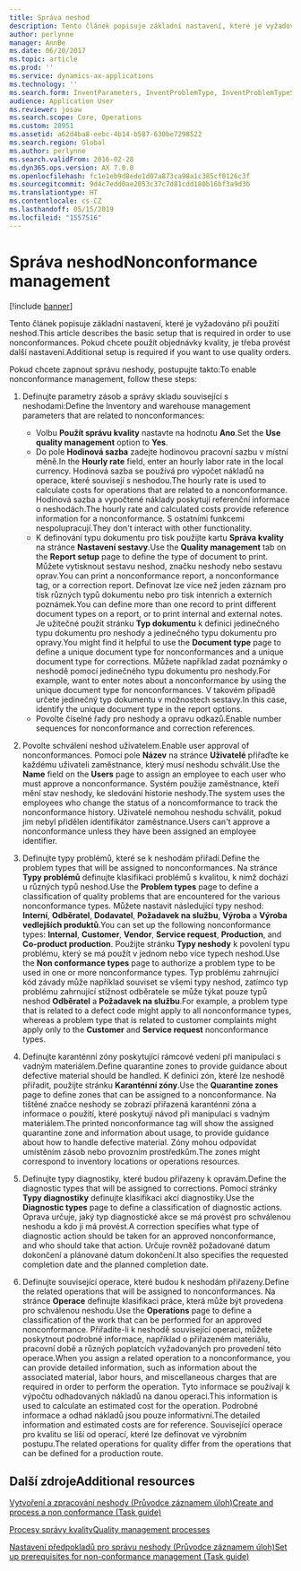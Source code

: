 ```yaml
---
title: Správa neshod
description: Tento článek popisuje základní nastavení, které je vyžadováno při použití neshod. Pokud chcete použít objednávky kvality, je třeba provést další nastavení.
author: perlynne
manager: AnnBe
ms.date: 06/20/2017
ms.topic: article
ms.prod: ''
ms.service: dynamics-ax-applications
ms.technology: ''
ms.search.form: InventParameters, InventProblemType, InventProblemTypeSetup, InventQuarantineZone, InventTestDiagnosticType, InventTestReportSetup, SysUserManagement
audience: Application User
ms.reviewer: josaw
ms.search.scope: Core, Operations
ms.custom: 28951
ms.assetid: a62d4ba8-eebc-4b14-b587-630be7298522
ms.search.region: Global
ms.author: perlynne
ms.search.validFrom: 2016-02-28
ms.dyn365.ops.version: AX 7.0.0
ms.openlocfilehash: fc1e1eb9d8ede1d07a873ca98a1c385cf0126c3f
ms.sourcegitcommit: 9d4c7edd0ae2053c37c7d81cdd180b16bf3a9d3b
ms.translationtype: HT
ms.contentlocale: cs-CZ
ms.lasthandoff: 05/15/2019
ms.locfileid: "1557516"
---
```

# <a name="nonconformance-management"></a><span data-ttu-id="acd02-104">Správa neshod</span><span class="sxs-lookup"><span data-stu-id="acd02-104">Nonconformance management</span></span>

[!include [banner](../includes/banner.md)]

<span data-ttu-id="acd02-105">Tento článek popisuje základní nastavení, které je vyžadováno při použití neshod.</span><span class="sxs-lookup"><span data-stu-id="acd02-105">This article describes the basic setup that is required in order to use nonconformances.</span></span> <span data-ttu-id="acd02-106">Pokud chcete použít objednávky kvality, je třeba provést další nastavení.</span><span class="sxs-lookup"><span data-stu-id="acd02-106">Additional setup is required if you want to use quality orders.</span></span>

<span data-ttu-id="acd02-107">Pokud chcete zapnout správu neshody, postupujte takto:</span><span class="sxs-lookup"><span data-stu-id="acd02-107">To enable nonconformance management, follow these steps:</span></span>

1.  <span data-ttu-id="acd02-108">Definujte parametry zásob a správy skladu související s neshodami:</span><span class="sxs-lookup"><span data-stu-id="acd02-108">Define the Inventory and warehouse management parameters that are related to nonconformances:</span></span>
    -   <span data-ttu-id="acd02-109">Volbu **Použít správu kvality** nastavte na hodnotu **Ano**.</span><span class="sxs-lookup"><span data-stu-id="acd02-109">Set the **Use quality management** option to **Yes**.</span></span>
    -   <span data-ttu-id="acd02-110">Do pole **Hodinová sazba** zadejte hodinovou pracovní sazbu v místní měně.</span><span class="sxs-lookup"><span data-stu-id="acd02-110">In the **Hourly rate** field, enter an hourly labor rate in the local currency.</span></span> <span data-ttu-id="acd02-111">Hodinová sazba se používá pro výpočet nákladů na operace, které souvisejí s neshodou.</span><span class="sxs-lookup"><span data-stu-id="acd02-111">The hourly rate is used to calculate costs for operations that are related to a nonconformance.</span></span> <span data-ttu-id="acd02-112">Hodinová sazba a vypočtené náklady poskytují referenční informace o neshodách.</span><span class="sxs-lookup"><span data-stu-id="acd02-112">The hourly rate and calculated costs provide reference information for a nonconformance.</span></span> <span data-ttu-id="acd02-113">S ostatními funkcemi nespolupracují.</span><span class="sxs-lookup"><span data-stu-id="acd02-113">They don't interact with other functionality.</span></span>
    -   <span data-ttu-id="acd02-114">K definování typu dokumentu pro tisk použijte kartu **Správa kvality** na stránce **Nastavení sestavy**.</span><span class="sxs-lookup"><span data-stu-id="acd02-114">Use the **Quality management** tab on the **Report setup** page to define the type of document to print.</span></span> <span data-ttu-id="acd02-115">Můžete vytisknout sestavu neshod, značku neshody nebo sestavu oprav.</span><span class="sxs-lookup"><span data-stu-id="acd02-115">You can print a nonconformance report, a nonconformance tag, or a correction report.</span></span> <span data-ttu-id="acd02-116">Definovat lze více než jeden záznam pro tisk různých typů dokumentu nebo pro tisk intenrích a externích poznámek.</span><span class="sxs-lookup"><span data-stu-id="acd02-116">You can define more than one record to print different document types on a report, or to print internal and external notes.</span></span> <span data-ttu-id="acd02-117">Je užitečné použít stránku **Typ dokumentu** k definici jedinečného typu dokumentu pro neshody a jedinečného typu dokumentu pro opravy.</span><span class="sxs-lookup"><span data-stu-id="acd02-117">You might find it helpful to use the **Document type** page to define a unique document type for nonconformances and a unique document type for corrections.</span></span> <span data-ttu-id="acd02-118">Můžete například zadat poznámky o neshodě pomocí jedinečného typu dokumentu pro neshody.</span><span class="sxs-lookup"><span data-stu-id="acd02-118">For example, want to enter notes about a nonconformance by using the unique document type for nonconformances.</span></span> <span data-ttu-id="acd02-119">V takovém případě určete jedinečný typ dokumentu v možnostech sestavy.</span><span class="sxs-lookup"><span data-stu-id="acd02-119">In this case, identify the unique document type in the report options.</span></span>
    -   <span data-ttu-id="acd02-120">Povolte číselné řady pro neshody a opravu odkazů.</span><span class="sxs-lookup"><span data-stu-id="acd02-120">Enable number sequences for nonconformance and correction references.</span></span>

2.  <span data-ttu-id="acd02-121">Povolte schválení neshod uživatelem.</span><span class="sxs-lookup"><span data-stu-id="acd02-121">Enable user approval of nonconformances.</span></span> <span data-ttu-id="acd02-122">Pomocí pole **Název** na stránce **Uživatelé** přiřaďte ke každému uživateli zaměstnance, který musí neshodu schválit.</span><span class="sxs-lookup"><span data-stu-id="acd02-122">Use the **Name** field on the **Users** page to assign an employee to each user who must approve a nonconformance.</span></span> <span data-ttu-id="acd02-123">Systém použije zaměstnance, kteří mění stav neshody, ke sledování historie neshody.</span><span class="sxs-lookup"><span data-stu-id="acd02-123">The system uses the employees who change the status of a noncomformance to track the nonconformance history.</span></span> <span data-ttu-id="acd02-124">Uživatelé nemohou neshodu schválit, pokud jim nebyl přidělen identifikátor zaměstnance.</span><span class="sxs-lookup"><span data-stu-id="acd02-124">Users can't approve a nonconformance unless they have been assigned an employee identifier.</span></span>
3.  <span data-ttu-id="acd02-125">Definujte typy problémů, které se k neshodám přiřadí.</span><span class="sxs-lookup"><span data-stu-id="acd02-125">Define the problem types that will be assigned to nonconformances.</span></span> <span data-ttu-id="acd02-126">Na stránce **Typy problémů** definujte klasifikaci problémů s kvalitou, k nimž dochází u různých typů neshod.</span><span class="sxs-lookup"><span data-stu-id="acd02-126">Use the **Problem types** page to define a classification of quality problems that are encountered for the various nonconformance types.</span></span> <span data-ttu-id="acd02-127">Můžete nastavit následující typy neshod: **Interní**, **Odběratel**, **Dodavatel**, **Požadavek na službu**, **Výroba** a **Výroba vedlejších produktů**.</span><span class="sxs-lookup"><span data-stu-id="acd02-127">You can set up the following nonconformance types: **Internal**, **Customer**, **Vendor**, **Service request**, **Production**, and **Co-product production**.</span></span> <span data-ttu-id="acd02-128">Použijte stránku **Typy neshody** k povolení typu problému, který se má použít v jednom nebo více typech neshod.</span><span class="sxs-lookup"><span data-stu-id="acd02-128">Use the **Non conformance types** page to authorize a problem type to be used in one or more nonconformance types.</span></span> <span data-ttu-id="acd02-129">Typ problému zahrnující kód závady může například souviset se všemi typy neshod, zatímco typ problému zahrnující stížnost odběratele se může týkat pouze typů neshod **Odběratel** a **Požadavek na službu**.</span><span class="sxs-lookup"><span data-stu-id="acd02-129">For example, a problem type that is related to a defect code might apply to all nonconformance types, whereas a problem type that is related to customer complaints might apply only to the **Customer** and **Service request** nonconformance types.</span></span>
4.  <span data-ttu-id="acd02-130">Definujte karanténní zóny poskytující rámcové vedení při manipulaci s vadným materiálem.</span><span class="sxs-lookup"><span data-stu-id="acd02-130">Define quarantine zones to provide guidance about defective material should be handled.</span></span> <span data-ttu-id="acd02-131">K definici zón, které lze neshodě přiřadit, použijte stránku **Karanténní zóny**.</span><span class="sxs-lookup"><span data-stu-id="acd02-131">Use the **Quarantine zones** page to define zones that can be assigned to a nonconformance.</span></span> <span data-ttu-id="acd02-132">Na tištěné značce neshody se zobrazí přiřazená karanténní zóna a informace o použití, které poskytují návod při manipulaci s vadným materiálem.</span><span class="sxs-lookup"><span data-stu-id="acd02-132">The printed nonconformance tag will show the assigned quarantine zone and information about usage, to provide guidance about how to handle defective material.</span></span> <span data-ttu-id="acd02-133">Zóny mohou odpovídat umístěním zásob nebo provozním prostředkům.</span><span class="sxs-lookup"><span data-stu-id="acd02-133">The zones might correspond to inventory locations or operations resources.</span></span>
5.  <span data-ttu-id="acd02-134">Definujte typy diagnostiky, které budou přiřazeny k opravám.</span><span class="sxs-lookup"><span data-stu-id="acd02-134">Define the diagnostic types that will be assigned to corrections.</span></span> <span data-ttu-id="acd02-135">Pomocí stránky **Typy diagnostiky** definujte klasifikaci akcí diagnostiky.</span><span class="sxs-lookup"><span data-stu-id="acd02-135">Use the **Diagnostic types** page to define a classification of diagnostic actions.</span></span> <span data-ttu-id="acd02-136">Oprava určuje, jaký typ diagnostické akce se má provést pro schválenou neshodu a kdo ji má provést.</span><span class="sxs-lookup"><span data-stu-id="acd02-136">A correction specifies what type of diagnostic action should be taken for an approved nonconformance, and who should take that action.</span></span> <span data-ttu-id="acd02-137">Určuje rovněž požadované datum dokončení a plánované datum dokončení.</span><span class="sxs-lookup"><span data-stu-id="acd02-137">It also specifies the requested completion date and the planned completion date.</span></span>
6.  <span data-ttu-id="acd02-138">Definujte související operace, které budou k neshodám přiřazeny.</span><span class="sxs-lookup"><span data-stu-id="acd02-138">Define the related operations that will be assigned to nonconformances.</span></span> <span data-ttu-id="acd02-139">Na stránce **Operace** definujte klasifikaci práce, která může být provedena pro schválenou neshodu.</span><span class="sxs-lookup"><span data-stu-id="acd02-139">Use the **Operations** page to define a classification of the work that can be performed for an approved nonconformance.</span></span> <span data-ttu-id="acd02-140">Přiřadíte-li k neshodě související operaci, můžete poskytnout podrobné informace, například o přiřazeném materiálu, pracovní době a různých poplatcích vyžadovaných pro provedení této operace.</span><span class="sxs-lookup"><span data-stu-id="acd02-140">When you assign a related operation to a nonconformance, you can provide detailed information, such as information about the associated material, labor hours, and miscellaneous charges that are required in order to perform the operation.</span></span> <span data-ttu-id="acd02-141">Tyto informace se používají k výpočtu odhadovaných nákladů na danou operaci.</span><span class="sxs-lookup"><span data-stu-id="acd02-141">This information is used to calculate an estimated cost for the operation.</span></span> <span data-ttu-id="acd02-142">Podrobné informace a odhad nákladů jsou pouze informativní.</span><span class="sxs-lookup"><span data-stu-id="acd02-142">The detailed information and estimated costs are for reference.</span></span> <span data-ttu-id="acd02-143">Související operace pro kvalitu se liší od operací, které lze definovat ve výrobním postupu.</span><span class="sxs-lookup"><span data-stu-id="acd02-143">The related operations for quality differ from the operations that can be defined for a production route.</span></span>


<a name="additional-resources"></a><span data-ttu-id="acd02-144">Další zdroje</span><span class="sxs-lookup"><span data-stu-id="acd02-144">Additional resources</span></span>
--------

[<span data-ttu-id="acd02-145">Vytvoření a zpracování neshody (Průvodce záznamem úloh)</span><span class="sxs-lookup"><span data-stu-id="acd02-145">Create and process a non conformance (Task guide)</span></span>](tasks/create-process-non-conformance.md)

[<span data-ttu-id="acd02-146">Procesy správy kvality</span><span class="sxs-lookup"><span data-stu-id="acd02-146">Quality management processes</span></span>](quality-management-processes.md)

[<span data-ttu-id="acd02-147">Nastavení předpokladů pro správu neshody (Průvodce záznamem úloh)</span><span class="sxs-lookup"><span data-stu-id="acd02-147">Set up prerequisites for non-conformance management (Task guide)</span></span>](tasks/set-up-prerequisites-nonconformance-management.md)

